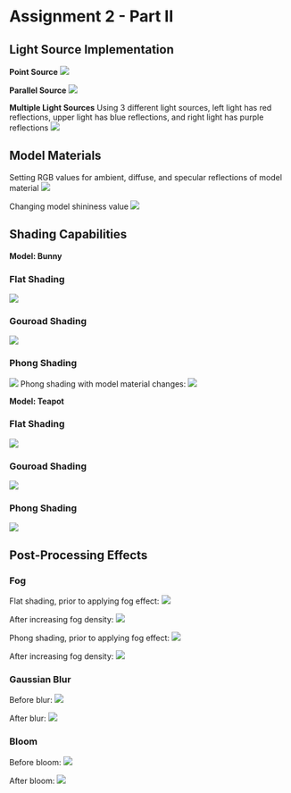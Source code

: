 # Assignment 2 - Part II

## Light Source Implementation
**Point Source**
![](https://i.ibb.co/wWsfZ1x/Point-Source.png)

**Parallel Source**
![](https://i.ibb.co/ZGMDtf7/Parallel-Source.png)

**Multiple Light Sources**
Using 3 different light sources, left light has red reflections, upper light has blue reflections, and right light has purple reflections
![](https://i.ibb.co/hmhD9mF/Multiple-Sources.png)

## Model Materials
Setting RGB values for ambient, diffuse, and specular reflections of model material
![](https://i.ibb.co/XV2FGLB/Model-Materials.png)

Changing model shininess value
![](https://i.ibb.co/8Bp0Wty/shininess.png)

## Shading Capabilities
**Model: Bunny**
### Flat Shading
![](https://i.ibb.co/g9tXS4f/Flat-Shading.png)

### Gouroad Shading
![](https://i.ibb.co/z7Ff1C2/Gouroad-Shading.png)

### Phong Shading
![](https://i.ibb.co/4TzjdBJ/Phong-Shading.png)
Phong shading with model material changes:
![](https://i.ibb.co/7SXWZ1C/Shading-With-Model-Material.png)

**Model: Teapot**
### Flat Shading
![](https://i.ibb.co/pw4zGHB/Flat-Shading1.png)

### Gouroad Shading
![](https://i.ibb.co/K5HVPFL/Gouroad-Shading2.png)

### Phong Shading
![](https://i.ibb.co/qsWm3Tf/Phong-Shading2.png)


## Post-Processing Effects
### Fog
Flat shading, prior to applying fog effect:
![](https://i.ibb.co/VDNVfkt/Before-Fog.png)

After increasing fog density:
![](https://i.ibb.co/kMPB6fR/AfterFog.png)

Phong shading, prior to applying fog effect:
![](https://i.ibb.co/LCMrXff/Before-Fog-Phong.png)

After increasing fog density:
![](https://i.ibb.co/vY0tZyv/After-Fog-Phong.png)

### Gaussian Blur
Before blur:
![](https://i.ibb.co/mzdzjHw/Without-Blur.png)

After blur:
![](https://i.ibb.co/gV6qcv8/WithBlur.png)

### Bloom
Before bloom:
![](https://i.ibb.co/SKc107D/Before-Bloom1.png)

After bloom:
![](https://i.ibb.co/j8gc4vz/After-Bloom1.png)

